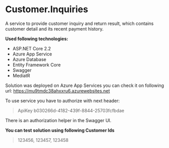 # Customer.Inquiries
A service to provide customer inquiry and return result, which contains customer detail and
its recent payment history.

**Used following technologies:**
- ASP.NET Core 2.2
- Azure App Service
- Azure Database
- Entity Framework Core
- Swagger
- MediatR

Solution was deployed on Azure App Services you can check it on following url: 
https://mu9tmdc38ahxxru6.azurewebsites.net 

To use service you have to authorize with next header: 
> ApiKey b030266d-4182-439f-8844-25703fcfbdae

There is an authorization helper in the Swagger UI.


**You can test solution using following Customer Ids**
>123456, 123457, 123458
